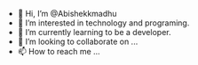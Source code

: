 - 👋 Hi, I’m @Abishekkmadhu
- 👀 I’m interested in technology and programing.
- 🌱 I’m currently learning to be a developer.
- 💞️ I’m looking to collaborate on ...
- 📫 How to reach me ...

<!---
Abishekkmadhu/Abishekkmadhu is a ✨ special ✨ repository because its `README.md` (this file) appears on your GitHub profile.
You can click the Preview link to take a look at your changes.
--->
